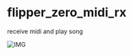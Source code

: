 # flipper_zero_midi_rx
receive midi and play song

![IMG]([https://github.com/crackerjacques/Easing_ReaScript/blob/main/02.png?raw=true](https://github.com/crackerjacques/flipper_zero_midi_rx/blob/main/midi_rx/images/0001.png?raw=true))
